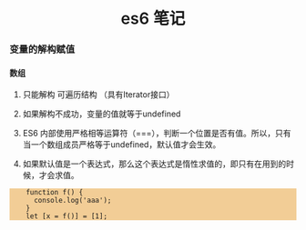
<h1 class="title">es6 笔记</h1>

### 变量的解构赋值

#### 数组
1. 只能解构 可遍历结构 （具有Iterator接口）

2. 如果解构不成功，变量的值就等于undefined

3. ES6 内部使用严格相等运算符（===），判断一个位置是否有值。所以，只有当一个数组成员严格等于undefined，默认值才会生效。

4. 如果默认值是一个表达式，那么这个表达式是惰性求值的，即只有在用到的时候，才会求值。
  ```
      function f() {
        console.log('aaa');
      }
      let [x = f()] = [1]; 
  ```


<div class="grid-layout">
  <span style="color:red" class="text">aaaa</span>
  <span style="color:red" class="text">aaaa</span>
  <span style="color:red" class="text">aaaa</span>
  <span style="color:red" class="text">aaaa</span>
</div>
<style>
.text {color: #3333 !important}
span {
  animation: xx 3s ease 0s infinite
}
.grid-layout{
  display: grid;
  grid-template-rows: 1fr 1fr;
  grid-template-columns: 50px 50px;
}
@keyframes xx {
  0% {opacity: 0}
  50% {opacity: 1}
  100% {opacity: 0}
}
.title {
  text-align: center;
  font-weight: 600
}
pre {
  background: #F2CD96
}
</style>